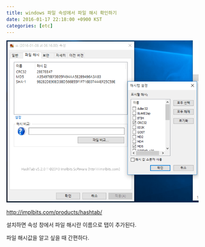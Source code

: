 ```yaml
---
title: windows 파일 속성에서 파일 해시 확인하기
date: 2016-01-17 22:18:00 +0900 KST
categories: [etc]
---
```


![HashTab](hashtab.png)

<http://implbits.com/products/hashtab/>

설치하면 속성 창에서 파일 해시란 이름으로 탭이 추가된다.

파일 해시값을 알고 싶을 때 간편하다.
